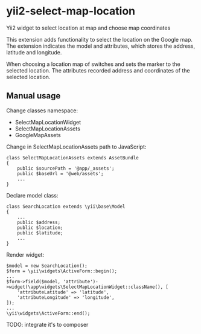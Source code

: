 # yii2-select-map-location
Yii2 widget to select location at map and choose map coordinates

This extension adds functionality to select the location on the Google map. The extension indicates the model and attributes, which stores the address, latitude and longitude.

When choosing a location map of switches and sets the marker to the selected location. The attributes recorded address and coordinates of the selected location.

## Manual usage

Change classes namespace:
* SelectMapLocationWidget
* SelectMapLocationAssets
* GoogleMapAssets

Change in SelectMapLocationAssets path to JavaScript:
```
class SelectMapLocationAssets extends AssetBundle
{
    public $sourcePath = '@app/_assets';
    public $baseUrl = '@web/assets';
    ...
}
```

Declare model class:

```
class SearchLocation extends \yii\base\Model
{
    ...
    public $address;
    public $location;
    public $latitude;
    ...
}
```

Render widget:
```
$model = new SearchLocation();
$form = \yii\widgets\ActiveForm::begin();
...
$form->field($model, 'attribute')->widget(\app\widgets\SelectMapLocationWidget::className(), [
    'attributeLatitude' => 'latitude',
    'attributeLongitude' => 'longitude',
]);
...
\yii\widgets\ActiveForm::end();
```

TODO: integrate it's to composer
